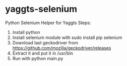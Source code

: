 # yaggts-selenium
Python Selenium Helper for Yaggts
Steps:
1. Install python
2. Install selenium module with sudo install pip selenium
3. Download last geckodriver from https://github.com/mozilla/geckodriver/releases
4. Extract it and put it in /usr/bin
5. Run with python main.py
